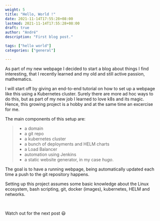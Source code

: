 ```yaml
---
weight: 5
title: "Hello, World !"
date: 2021-11-14T17:55:28+08:00
lastmod: 2021-11-14T17:55:28+08:00
draft: true
author: "André"
description: "First blog post."

tags: ["hello world"]
categories: ["general"]

---
```

As part of my new webpage I decided to start a blog about things I find interesting, that I recently learned and my old and still active passion, mathematics.

I will start off by giving an end-to-end tutorial on how to  set up a webpage like this using a Kubernetes cluster. Surely there are more ad hoc ways to do this, but as part of my new job I learned to love k8s and its magic. Hence, this growing project is a hobby and at the same time an excercise for me.

 The main components of this setup are:
> - a domain
> - a git repo
> - a kubernetes cluster
> - a bunch of deployments and HELM charts
> - a Load Balancer
> - automation using Jenkins 
> - a static website generator, in my case *hugo*.

The goal is to have a running webpage, being automatically updated each time a push to the git repository happens.

Setting up this project assumes some basic knowledge about the Linux ecosystem, bash scripting, git, docker (images), kubernetes, HELM and networks.

<br>

Watch out for the next post :smiley:
